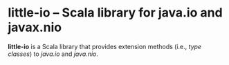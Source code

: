 # little-io &ndash; Scala library for java.io and javax.nio

**little-io** is a Scala library that provides extension methods (i.e., _type classes_)
to _java.io_ and _java.nio_.
